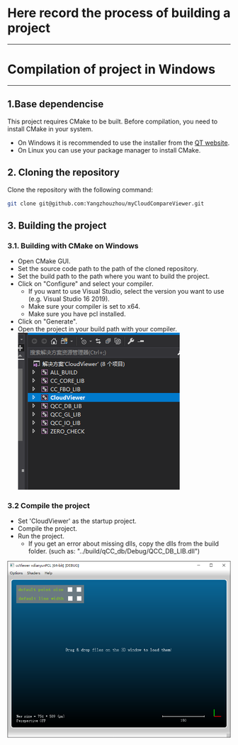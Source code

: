 # Here record the process of building a project
---
# Compilation of project in Windows
--- 
## 1.Base dependencise
This project requires CMake to be built.
Before compilation, you need to install CMake in your system.

- On Windows it is recommended to use the installer from the [QT website](!https://www.qt.io/download-qt-installer).
- On Linux you can use your package manager to install CMake.

## 2. Cloning the repository
Clone the repository with the following command:
```bash
git clone git@github.com:Yangzhouzhou/myCloudCompareViewer.git
```
## 3. Building the project
### 3.1. Building with CMake on Windows
- Open CMake GUI.
- Set the source code path to the path of the cloned repository.
- Set the build path to the path where you want to build the project.
- Click on "Configure" and select your compiler.
  - If you want to use Visual Studio, select the version you want to use (e.g. Visual Studio 16 2019).
  - Make sure your compiler is set to x64.
  - Make sure you have pcl installed.
- Click on "Generate".
- Open the project in your build path with your compiler.
![Alt text](image.png)

### 3.2 Compile the project
- Set 'CloudViewer' as the startup project.
- Compile the project.
- Run the project.
    - If you get an error about missing dlls, copy the dlls from the build folder.
    (such as: "../build/qCC_db/Debug/QCC_DB_LIB.dll")
 
![Reslut](image-1.png)